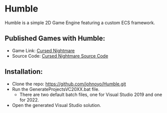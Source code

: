 # Humble

Humble is a simple 2D Game Engine featuring a custom ECS framework.

Published Games with Humble:
----------------------------

- Game Link:
[Cursed Nightmare](https://johnoyo.itch.io/cursed-nightmare)
- Source Code:
[Cursed Nightmare Source Code](https://github.com/johnoyo/EnigmaJamGame)

Installation:
-------------

- Clone the repo: https://github.com/johnoyo/Humble.git
- Run the GenerateProjectsVC20XX.bat file.
    - There are two default batch files, one for Visual Studio 2019 and one for 2022.
- Open the generated Visual Studio solution.

